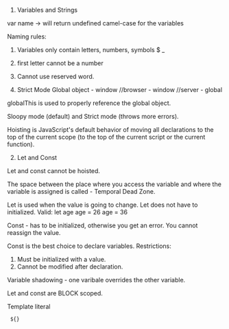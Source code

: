 1. Variables and Strings

var name -> will return undefined
camel-case for the variables

Naming rules:

1.  Variables only contain letters, numbers, symbols $ \_
2.  first letter cannot be a number
3.  Cannot use reserved word.

4.  Strict Mode
    Global object - window
    //browser - window
    //server - global

globalThis is used to properly reference the global object.

Sloopy mode (default) and Strict mode (throws more errors).

Hoisting is JavaScript's default behavior of moving all declarations to the top of the current scope (to the top of the current script or the current function).

2. Let and Const

Let and const cannot be hoisted.

The space between the place where you access the variable and where the variable is assigned is called - Temporal Dead Zone.

Let is used when the value is going to change. Let does not have to initialized.
Valid:
let age
age = 26
age = 36

Const - has to be initialized, otherwise you get an error. You cannot reassign the value.

Const is the best choice to declare variables.
Restrictions:

1. Must be initialized with a value.
2. Cannot be modified after declaration.

Variable shadowing - one varibale overrides the other variable.

Let and const are BLOCK scoped.

Template literal

` ${}`
